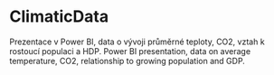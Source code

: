 # ClimaticData
Prezentace v Power BI, data o vývoji průměrné teploty, CO2, vztah k rostoucí populaci a HDP.   Power BI presentation, data on average temperature, CO2, relationship to growing population and GDP.
